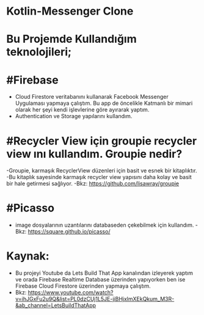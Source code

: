 # Kotlin-Messenger Clone
# Bu Projemde Kullandığım teknolojileri;

# #Firebase
- Cloud Firestore veritabanını kullanarak Facebook Messenger Uygulaması yapmaya çalıştım. Bu app de öncelikle Katmanlı bir mimari olarak her şeyi kendi işlevlerine göre ayırarak yaptım.
- Authentication ve Storage yapılarını kullandım.

# #Recycler View için groupie recycler view ını kullandım. Groupie nedir? 

-Groupie, karmaşık RecyclerView düzenleri için basit ve esnek bir kitaplıktır.
-Bu kitaplık sayesinde karmaşık recycler view yapısını daha kolay ve basit bir hale getirmesi sağlıyor.
-Bkz: https://github.com/lisawray/groupie

# #Picasso
- image dosyalarının uzantılarını databaseden çekebilmek için kullandım.
-Bkz: https://square.github.io/picasso/

# Kaynak: 
- Bu projeyi Youtube da Lets Build That App kanalından izleyerek yaptım ve orada Firebase Realtime Database üzerinden yapıyorken ben ise Firebase Cloud Firestore üzerinden yapmaya çalıştım.
- Bkz: https://www.youtube.com/watch?v=ihJGxFu2u9Q&list=PL0dzCUj1L5JE-jiBHjxlmXEkQkum_M3R-&ab_channel=LetsBuildThatApp

